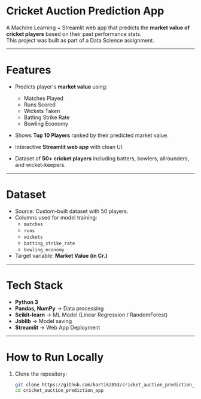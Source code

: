 # Cricket Auction Prediction App  

A Machine Learning + Streamlit web app that predicts the **market value of cricket players** based on their past performance stats.  
This project was built as part of a Data Science assignment.  

---

# Features
- Predicts player's **market value** using:
  - Matches Played  
  - Runs Scored  
  - Wickets Taken  
  - Batting Strike Rate  
  - Bowling Economy  

- Shows **Top 10 Players** ranked by their predicted market value.  
- Interactive **Streamlit web app** with clean UI.  
- Dataset of **50+ cricket players** including batters, bowlers, allrounders, and wicket-keepers.  

---

# Dataset
- Source: Custom-built dataset with 50 players.  
- Columns used for model training:  
  - `matches`  
  - `runs`  
  - `wickets`  
  - `batting_strike_rate`  
  - `bowling_economy`  
- Target variable: **Market Value (in Cr.)**

---

# Tech Stack
- **Python 3**  
- **Pandas, NumPy** → Data processing  
- **Scikit-learn** → ML Model (Linear Regression / RandomForest)  
- **Joblib** → Model saving  
- **Streamlit** → Web App Deployment  

---

# How to Run Locally
1. Clone the repository:
   ```bash
   git clone https://github.com/kartik2853/cricket_auction_prediction_app.git
   cd cricket_auction_prediction_app
